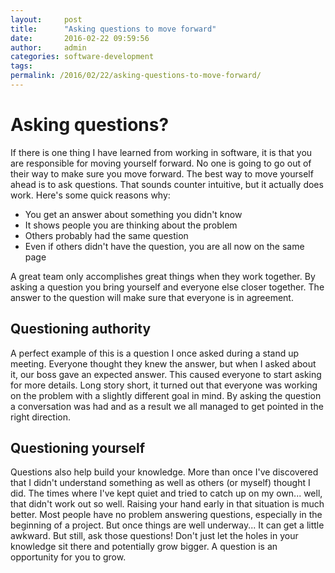 ```yaml
---
layout:     post
title:      "Asking questions to move forward"
date:       2016-02-22 09:59:56
author:     admin
categories: software-development
tags:  
permalink: /2016/02/22/asking-questions-to-move-forward/
---
```

# Asking questions?

If there is one thing I have learned from working in software, it is that you are responsible for moving yourself forward. No one is going to go out of their way to make sure you move forward. The best way to move yourself ahead is to ask questions. That sounds counter intuitive, but it actually does work. Here's some quick reasons why: 

  * You get an answer about something you didn't know
  * It shows people you are thinking about the problem
  * Others probably had the same question
  * Even if others didn't have the question, you are all now on the same page

A great team only accomplishes great things when they work together. By asking a question you bring yourself and everyone else closer together. The answer to the question will make sure that everyone is in agreement. 

## Questioning authority

A perfect example of this is a question I once asked during a stand up meeting. Everyone thought they knew the answer, but when I asked about it, our boss gave an expected answer. This caused everyone to start asking for more details. Long story short, it turned out that everyone was working on the problem with a slightly different goal in mind. By asking the question a conversation was had and as a result we all managed to get pointed in the right direction. 

## Questioning yourself

Questions also help build your knowledge. More than once I've discovered that I didn't understand something as well as others (or myself) thought I did. The times where I've kept quiet and tried to catch up on my own... well, that didn't work out so well. Raising your hand early in that situation is much better. Most people have no problem answering questions, especially in the beginning of a project. But once things are well underway... It can get a little awkward. But still, ask those questions! Don't just let the holes in your knowledge sit there and potentially grow bigger. A question is an opportunity for you to grow.
